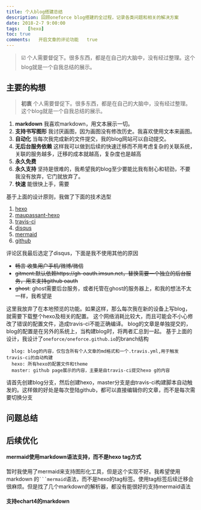 ```yaml
---
title: 个人blog搭建总结
description: 回顾oneforce blog搭建的全过程，记录各类问题和相关的解决方案
date: 2018-2-7 9:00:00
tags:	[hexo]
toc: true
comments:	开启文章的评论功能	true
---
```


> :ballot_box_with_check: 个人需要督促下。很多东西，都是在自己的大脑中，没有经过整理。这个blog就是一个自我总结的展示。

## 主要的构想

> **初衷** 个人需要督促下。很多东西，都是在自己的大脑中，没有经过整理。这个blog就是一个自我总结的展示。

1. **markdown** 我喜欢markdown，用文本展示一切。
1. **支持书写图形** 我讨厌画图，因为画图没有修改历史。我喜欢使用文本来画图。
1. **自动化** 当每次我完成新的文件提交，我的blog网站可以自动提交。
1. **无后台服务依赖** 这样我可以做到后续的快速迁移而不用考虑复杂的关联系统，关联的服务越多，迁移的成本就越高，复杂度也是越高
1. **永久免费**
1. **永久支持** 坚持是很难的，我希望我的blog至少要能比我有耐心和韧劲，不要我没有放弃，它门就放弃了。
1. **快速** 能很快上手，需要

基于上面的设计原则，我做了下面的技术选型

1. [hexo](https://hexo.io/)
1. [maupassant-hexo](https://github.com/tufu9441/maupassant-hexo)
1. [travis-ci](http://travis-ci.org)
1. [disqus](https://disqus.com/)
1. [mermaid](https://github.com/knsv/mermaid)
1. [github](http://github.com)

评论区我最后选定了disqus，下面是我不使用其他的原因 

* ~~畅言 收集用户手机/微博/微信~~
* ~~gitment:默认依赖https://gh-oauth.imsun.net，替换需要一个独立的后台服务，用来支持github oauth~~
* ~~ghost~~: ghost需要后台服务，或者托管在ghost的服务器上，和我的想法不太一样，我希望是


这里我放弃了在本地预览的功能。如果这样，那么每次我在新的设备上写blog，就需要下载整个hexo及相关的配置。
这个网络消耗比较大，而且可能会不小心修改了错误的配置文件，造成travis-ci不能正确编译。
blog的文章是单独提交的，blog的配置是在另外的系统上，当构建blog时，将两者汇总到一起。
基于上面的设计，我设计了`oneforce/oneforce.github.io`的branch结构

```
  blog: blog的内容，仅包含所有个人文章的md格式和一个.travis.yml,用于触发travis-ci的自动构建
  hexo: 所有hexo的配置文件和theme
  master: github page展示的内容，主要是由travis-ci提交hexo g的内容
```

请首先创建blog分支，然后创建hexo，master分支是由travis-ci构建脚本自动触发的。这样做的好处是每次登陆github，都可以直接编辑你的文章，而不是每次需要切换分支

## 问题总结

## 后续优化

#### mermaid使用markdown语法支持，而不是hexo tag方式

暂时我使用了mermaid来支持图形化工具，但是这个实现不好。我希望使用markdown 的` ```mermaid `语法，而不是hexo的tag标签。使用tag标签后续迁移会很麻烦。但是找了几个markdown的解析器，都没有能很好的支持mermaid语法

#### 支持echart4的markdown

